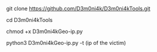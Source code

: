 git clone https://github.com/D3m0ni4k/D3m0ni4kTools.git

cd D3m0ni4kTools

chmod +x D3m0ni4kGeo-ip.py

python3 D3m0ni4kGeo-ip.py -t (ip of the victim)

